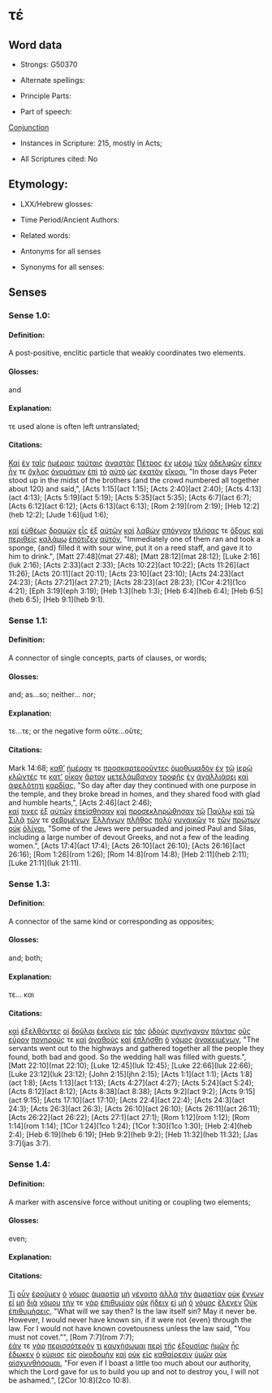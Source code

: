 # τέ

<!-- Status: S2=NeedsFinalCheck -->
<!-- Lexica used for edits: BDAG, FFM, LN, A-S -->

## Word data

* Strongs: G50370

* Alternate spellings:

* Principle Parts: 

* Part of speech: 

[Conjunction](http://ugg.readthedocs.io/en/latest/conjunction.html)

* Instances in Scripture: 215, mostly in Acts;

* All Scriptures cited: No

## Etymology: 

* LXX/Hebrew glosses: 

* Time Period/Ancient Authors: 

* Related words: 

* Antonyms for all senses

* Synonyms for all senses: 

## Senses

### Sense 1.0:

#### Definition: 

A post-positive, enclitic particle that weakly coordinates two elements.

#### Glosses:

and

#### Explanation:

τε used alone is often left untranslated;

#### Citations:

[Καὶ](../G25320/01.md) [ἐν](../G17220/01.md) [ταῖς](../G35880/01.md) [ἡμέραις](../G22500/01.md) [ταύταις](../G37780/01.md) [ἀναστὰς](../G04500/01.md) [Πέτρος](../G40740/01.md) [ἐν](../G17220/01.md) [μέσῳ](../G33190/01.md) [τῶν](../G35880/01.md) [ἀδελφῶν](../G00800/01.md) [εἶπεν](../G30040/01.md) [ἦν](../G99999/01.md) τε [ὄχλος](../G37930/01.md) [ὀνομάτων](../G36860/01.md) [ἐπὶ](../G19090/01.md) [τὸ](../G35880/01.md) [αὐτὸ](../G08460/01.md) [ὡς](../G56130/01.md) [ἑκατὸν](../G15400/01.md) [εἴκοσι](../G15010/01.md), 
"In those days Peter stood up in the midst of the brothers (and the crowd numbered all together about 120) and said,", 
[Acts 1:15](act 1:15);  [Acts 2:40](act 2:40);  [Acts 4:13](act 4:13);  [Acts 5:19](act 5:19);  [Acts 5:35](act 5:35);  [Acts 6:7](act 6:7);  [Acts 6:12](act 6:12);  [Acts 6:13](act 6:13);  [Rom 2:19](rom 2:19);  [Heb 12:2](heb 12:2);  [Jude 1:6](jud 1:6);

[καὶ](../G25320/01.md) [εὐθέως](../G21120/01.md) [δραμὼν](../G51430/01.md) [εἷς](../G15200/01.md) [ἐξ](../G15370/01.md) [αὐτῶν](../G08460/01.md) [καὶ](../G25320/01.md) [λαβὼν](../G29830/01.md) [σπόγγον](../G46990/01.md) [πλήσας](../G41300/01.md) τε [ὄξους](../G36900/01.md) [καὶ](../G25320/01.md) [περιθεὶς](../G40600/01.md) [καλάμῳ](../G25630/01.md) [ἐπότιζεν](../G42220/01.md) [αὐτόν](../G08460/01.md), 
"Immediately one of them ran and took a sponge, {and} filled it with sour wine, put it on a reed staff, and gave it to him to drink.", 
[Matt 27:48](mat 27:48);  [Matt 28:12](mat 28:12);  [Luke 2:16](luk 2:16);  [Acts 2:33](act 2:33);  [Acts 10:22](act 10:22);  [Acts 11:26](act 11:26);  [Acts 20:11](act 20:11);  [Acts 23:10](act 23:10);  [Acts 24:23](act 24:23);  [Acts 27:21](act 27:21);  [Acts 28:23](act 28:23);  [1Cor 4:21](1co 4:21);  [Eph 3:19](eph 3:19);  [Heb 1:3](heb 1:3);  [Heb 6:4](heb 6:4);  [Heb 6:5](heb 6:5);  [Heb 9:1](heb 9:1).


### Sense 1.1:

#### Definition: 

A connector of single concepts, parts of clauses, or words;

#### Glosses:

and; as...so; neither... nor;

#### Explanation:

τε...τε;  or the negative form οὕτε...οὕτε;

#### Citations:

 Mark 14:68;
[καθ’](../G25960/01.md) [ἡμέραν](../G22500/01.md) τε [προσκαρτεροῦντες](../G43420/01.md) [ὁμοθυμαδὸν](../G36610/01.md) [ἐν](../G17220/01.md) [τῷ](../G35880/01.md) [ἱερῷ](../G24110/01.md) [κλῶντές](../G28060/01.md) τε [κατ’](../G25960/01.md) [οἶκον](../G36240/01.md) [ἄρτον](../G07400/01.md) [μετελάμβανον](../G33350/01.md) [τροφῆς](../G51600/01.md) [ἐν](../G17220/01.md) [ἀγαλλιάσει](../G00200/01.md) [καὶ](../G25320/01.md) [ἀφελότητι](../G08580/01.md) [καρδίας](../G25880/01.md), 
"So day after day they continued with one purpose in the temple, and they broke bread in homes, and they shared food with glad and humble hearts,", 
[Acts 2:46](act 2:46);   
[καί](../G25320/01.md) [τινες](../G51000/01.md) [ἐξ](../G15370/01.md) [αὐτῶν](../G08460/01.md) [ἐπείσθησαν](../G39820/01.md) [καὶ](../G25320/01.md) [προσεκληρώθησαν](../G43450/01.md) [τῷ](../G35880/01.md) [Παύλῳ](../G39720/01.md) [καὶ](../G25320/01.md) [τῷ](../G35880/01.md) [Σιλᾷ](../G46090/01.md) [τῶν](../G35880/01.md) τε [σεβομένων](../G45760/01.md) [Ἑλλήνων](../G16720/01.md) [πλῆθος](../G41280/01.md) [πολὺ](../G41830/01.md) [γυναικῶν](../G11350/01.md) τε [τῶν](../G35880/01.md) [πρώτων](../G44130/01.md) [οὐκ](../G37560/01.md) [ὀλίγαι](../G36410/01.md), 
"Some of the Jews were persuaded and joined Paul and Silas, including a large number of devout Greeks, and not a few of the leading women.", 
[Acts 17:4](act 17:4);  [Acts 26:10](act 26:10);  [Acts 26:16](act 26:16);  [Rom 1:26](rom 1:26);  [Rom 14:8](rom 14:8);  [Heb 2:11](heb 2:11);  [Luke 21:11](luk 21:11). 

### Sense 1.3:

#### Definition: 

A connector of the same kind or corresponding as opposites;

#### Glosses:

and; both;

#### Explanation:

τε... και

#### Citations:

[καὶ](../G25320/01.md) [ἐξελθόντες](../G18310/01.md) [οἱ](../G35880/01.md) [δοῦλοι](../G14010/01.md) [ἐκεῖνοι](../G15650/01.md) [εἰς](../G15190/01.md) [τὰς](../G35880/01.md) [ὁδοὺς](../G35980/01.md) [συνήγαγον](../G48630/01.md) [πάντας](../G39560/01.md) [οὓς](../G37390/01.md) [εὗρον](../G21470/01.md) [πονηρούς](../G41900/01.md) τε [καὶ](../G25320/01.md) [ἀγαθούς](../G00180/01.md) [καὶ](../G25320/01.md) [ἐπλήσθη](../G41300/01.md) [ὁ](../G35880/01.md) [γάμος](../G10620/01.md) [ἀνακειμένων](../G03450/01.md), 
"The servants went out to the highways and gathered together all the people they found, both bad and good. So the wedding hall was filled with guests.", 
[Matt 22:10](mat 22:10);  [Luke 12:45](luk 12:45);   [Luke 22:66](luk 22:66);  [Luke 23:12](luk 23:12);  [John 2:15](jhn 2:15);  [Acts 1:1](act 1:1);  [Acts 1:8](act 1:8);  [Acts 1:13](act 1:13);  [Acts 4:27](act 4:27);  [Acts 5:24](act 5:24);  [Acts 8:12](act 8:12);  [Acts 8:38](act 8:38);  [Acts 9:2](act 9:2);  [Acts 9:15](act 9:15);  [Acts 17:10](act 17:10);  [Acts 22:4](act 22:4);  [Acts 24:3](act 24:3);  [Acts 26:3](act 26:3);  [Acts 26:10](act 26:10);  [Acts 26:11](act 26:11);  [Acts 26:22](act 26:22);  [Acts 27:1](act 27:1);  [Rom 1:12](rom 1:12);  [Rom 1:14](rom 1:14);  [1Cor 1:24](1co 1:24);  [1Cor 1:30](1co 1:30);  [Heb 2:4](heb 2:4);  [Heb 6:19](heb 6:19);  [Heb 9:2](heb 9:2);  [Heb 11:32](heb 11:32);  [Jas 3:7](jas 3:7).   

### Sense 1.4:

#### Definition: 

A marker with ascensive force without uniting or coupling two elements;

#### Glosses:

even; 

#### Explanation:

#### Citations:

[Τί](../G51010/01.md) [οὖν](../G37670/01.md) [ἐροῦμεν](../G30040/01.md) [ὁ](../G35880/01.md) [νόμος](../G35510/01.md) [ἁμαρτία](../G02660/01.md) [μὴ](../G33610/01.md) [γένοιτο](../G10960/01.md) [ἀλλὰ](../G02350/01.md) [τὴν](../G35880/01.md) [ἁμαρτίαν](../G02660/01.md) [οὐκ](../G37560/01.md) [ἔγνων](../G10970/01.md) [εἰ](../G14870/01.md) [μὴ](../G33610/01.md) [διὰ](../G12230/01.md) [νόμου](../G35510/01.md) [τήν](../G35880/01.md) τε [γὰρ](../G10630/01.md) [ἐπιθυμίαν](../G19390/01.md) [οὐκ](../G37560/01.md) [ᾔδειν](../G99999/01.md) [εἰ](../G14870/01.md) [μὴ](../G33610/01.md) [ὁ](../G35880/01.md) [νόμος](../G35510/01.md) [ἔλεγεν](../G30040/01.md) [Οὐκ](../G37560/01.md) [ἐπιθυμήσεις](../G19370/01.md), 
"What will we say then? Is the law itself sin? May it never be. However, I would never have known sin, if it were not {even} through the law. For I would not have known covetousness unless the law said, "You must not covet."", 
[Rom 7:7](rom 7:7);   
[ἐάν](../G14370/01.md) τε [γὰρ](../G10630/01.md) [περισσότερόν](../G99999/01.md) [τι](../G51000/01.md) [καυχήσωμαι](../G27440/01.md) [περὶ](../G40120/01.md) [τῆς](../G35880/01.md) [ἐξουσίας](../G18490/01.md) [ἡμῶν](../G14730/01.md) [ἧς](../G37390/01.md) [ἔδωκεν](../G13250/01.md) [ὁ](../G35880/01.md) [κύριος](../G29620/01.md) [εἰς](../G15190/01.md) [οἰκοδομὴν](../G36190/01.md) [καὶ](../G25320/01.md) [οὐκ](../G37560/01.md) [εἰς](../G15190/01.md) [καθαίρεσιν](../G25060/01.md) [ὑμῶν](../G47710/01.md) [οὐκ](../G37560/01.md) [αἰσχυνθήσομαι](../G01530/01.md), 
"For even if I boast a little too much about our authority, which the Lord gave for us to build you up and not to destroy you, I will not be ashamed.", 
[2Cor 10:8](2co 10:8). 
